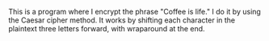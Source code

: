 This is a program where I encrypt the phrase "Coffee is life."
I do it by using the Caesar cipher method. It works by shifting each character in the plaintext three letters forward, with wraparound at the end.
